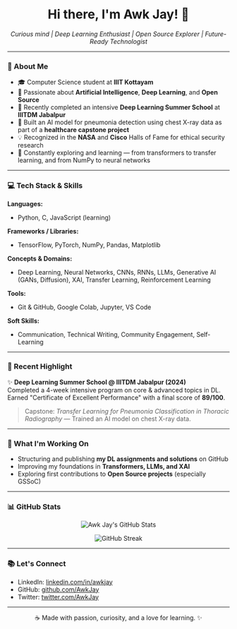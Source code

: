 <h1 align="center">Hi there, I'm Awk Jay! 👋</h1>

<p align="center">
  <i>Curious mind | Deep Learning Enthusiast | Open Source Explorer | Future-Ready Technologist</i>
</p>

---

### 🌟 About Me

- 🎓 Computer Science student at **IIIT Kottayam**
- 🔗 Passionate about **Artificial Intelligence**, **Deep Learning**, and **Open Source**
- 🚀 Recently completed an intensive **Deep Learning Summer School** at **IIITDM Jabalpur**
- 🤖 Built an AI model for pneumonia detection using chest X-ray data as part of a **healthcare capstone project**
- 💡 Recognized in the **NASA** and **Cisco** Halls of Fame for ethical security research
- 📝 Constantly exploring and learning — from transformers to transfer learning, and from NumPy to neural networks

---

### 💻 Tech Stack & Skills

**Languages:**
- Python, C, JavaScript (learning)

**Frameworks / Libraries:**
- TensorFlow, PyTorch, NumPy, Pandas, Matplotlib

**Concepts & Domains:**
- Deep Learning, Neural Networks, CNNs, RNNs, LLMs, Generative AI (GANs, Diffusion), XAI, Transfer Learning, Reinforcement Learning

**Tools:**
- Git & GitHub, Google Colab, Jupyter, VS Code

**Soft Skills:**
- Communication, Technical Writing, Community Engagement, Self-Learning

---

### 📅 Recent Highlight

✨ **Deep Learning Summer School @ IIITDM Jabalpur (2024)**  
Completed a 4-week intensive program on core & advanced topics in DL. Earned "Certificate of Excellent Performance" with a final score of **89/100**. 
> Capstone: *Transfer Learning for Pneumonia Classification in Thoracic Radiography* — Trained an AI model on chest X-ray data.

---

### 🚀 What I'm Working On

- Structuring and publishing **my DL assignments and solutions** on GitHub
- Improving my foundations in **Transformers, LLMs, and XAI**
- Exploring first contributions to **Open Source projects** (especially GSSoC)

---

### 📊 GitHub Stats

<p align="center">
  <img src="https://github-readme-stats.vercel.app/api?username=AwkJay&show_icons=true&theme=radical" alt="Awk Jay's GitHub Stats"/>
</p>

<p align="center">
  <img src="https://github-readme-streak-stats.herokuapp.com/?user=AwkJay&theme=radical" alt="GitHub Streak"/>
</p>

---

### 📚 Let's Connect

- LinkedIn: [linkedin.com/in/awkjay](https://linkedin.com/in/awkjay)
- GitHub: [github.com/AwkJay](https://github.com/AwkJay)
- Twitter: [twitter.com/AwkJay](https://twitter.com/AwkJay)

---

<p align="center">
  ☕ Made with passion, curiosity, and a love for learning. ✨
</p>

